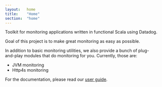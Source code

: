 ```yaml
---
layout:   home
title:    "Home"
section:  "home"
---
```


Toolkit for monitoring applications written in functional Scala using Datadog.

Goal of this project is to make great monitoring as easy as possible.

In addition to basic monitoring utilities, we also provide a bunch of plug-and-play modules that do monitoring for you.
Currently, those are:

- JVM monitoring
- Http4s monitoring

For the documentation, please read our [user guide](userguide.html).


[http4s]: http://http4s.org 